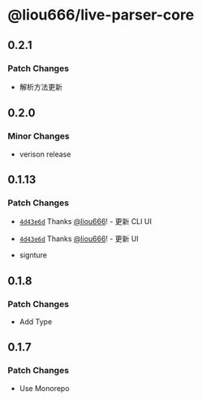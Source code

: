 # @liou666/live-parser-core

## 0.2.1

### Patch Changes

- 解析方法更新

## 0.2.0

### Minor Changes

- verison release

## 0.1.13

### Patch Changes

- [`4d43e6d`](https://github.com/liou666/live-parser/commit/4d43e6d0d7b16737e5367f6d1a87313e5ec51e8c) Thanks [@liou666](https://github.com/liou666)! - 更新 CLI UI

- [`4d43e6d`](https://github.com/liou666/live-parser/commit/4d43e6d0d7b16737e5367f6d1a87313e5ec51e8c) Thanks [@liou666](https://github.com/liou666)! - 更新 UI

- signture

## 0.1.8

### Patch Changes

- Add Type

## 0.1.7

### Patch Changes

- Use Monorepo
